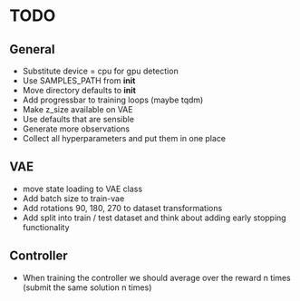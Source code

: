 # TODO

## General

* Substitute device = cpu for gpu detection
* Use SAMPLES_PATH from __init__
* Move directory defaults to __init__
* Add progressbar to training loops (maybe tqdm)
* Make z_size available on VAE
* Use defaults that are sensible
* Generate more observations
* Collect all hyperparameters and put them in one place

## VAE

* move state loading to VAE class
* Add batch size to train-vae
* Add rotations 90, 180, 270 to dataset transformations
* Add split into train / test dataset and think about adding early stopping functionality

## Controller

* When training the controller we should average over the reward n times (submit the same solution
  n times)
